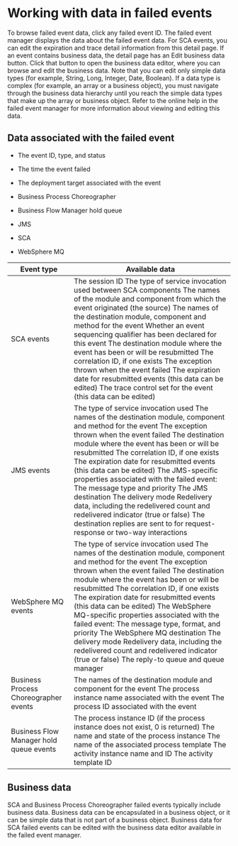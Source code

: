 <!-- image -->

# Working with data in failed events

To browse failed event data, click any failed event ID. The failed event manager displays the
data about the failed event data. For SCA events, you can edit the expiration and trace detail
information from this detail page. If an event contains business data, the detail page has an
Edit business data button. Click that button to open the business data
editor, where you can browse and edit the business data. Note that you can edit only simple data
types (for example, String, Long, Integer, Date, Boolean). If a data type is complex (for example,
an array or a business object), you must navigate through the business data hierarchy until you
reach the simple data types that make up the array or business object. Refer to the online help in
the failed event manager for more information about viewing and editing this data.

## Data associated with the failed event

- The event ID, type, and status
- The time the event failed
- The deployment target associated with the event

- Business Process Choreographer
- Business Flow Manager hold queue
- JMS
- SCA
- WebSphere MQ

| Event type                              | Available data                                                                                                                                                                                                                                                                                                                                                                                                                                                                                                                                                                                                                                      |
|-----------------------------------------|-----------------------------------------------------------------------------------------------------------------------------------------------------------------------------------------------------------------------------------------------------------------------------------------------------------------------------------------------------------------------------------------------------------------------------------------------------------------------------------------------------------------------------------------------------------------------------------------------------------------------------------------------------|
| SCA events                              | The session ID The type of service invocation used between SCA components The names of the module and component from which the event originated (the source) The names of the destination module, component and method for the event Whether an event sequencing qualifier has been declared for this event The destination module where the event has been or will be resubmitted The correlation ID, if one exists The exception thrown when the event failed The expiration date for resubmitted events (this data can be edited) The trace control set for the event (this data can be edited)                                                  |
| JMS events                              | The type of service invocation used The names of the destination module, component and method for the event The exception thrown when the event failed The destination module where the event has been or will be resubmitted The correlation ID, if one exists The expiration date for resubmitted events (this data can be edited) The JMS-specific properties associated with the failed event:  The message type and priority The JMS destination The delivery mode Redelivery data, including the redelivered count and redelivered indicator (true or false) The destination replies are sent to for request-response or two-way interactions |
| WebSphere MQ events                     | The type of service invocation used The names of the destination module, component and method for the event The exception thrown when the event failed The destination module where the event has been or will be resubmitted The correlation ID, if one exists The expiration date for resubmitted events (this data can be edited) The WebSphere MQ-specific properties associated with the failed event:  The message type, format, and priority The WebSphere MQ destination The delivery mode Redelivery data, including the redelivered count and redelivered indicator (true or false) The reply-to queue and queue manager                  |
| Business Process Choreographer events   | The names of the destination module and component for the event The process instance name associated with the event The process ID associated with the event                                                                                                                                                                                                                                                                                                                                                                                                                                                                                        |
| Business Flow Manager hold queue events | The process instance ID (if the process instance does not exist, 0 is returned) The name and state of the process instance The name of the associated process template The activity instance name and ID The activity template ID                                                                                                                                                                                                                                                                                                                                                                                                                   |

## Business data

SCA and Business Process Choreographer failed events typically include business data. Business
data can be encapsulated in a business object, or it can be simple data that is not part of a
business object. Business data for SCA failed events can be edited with the business data editor
available in the failed event manager.